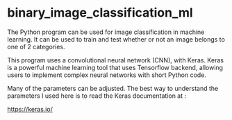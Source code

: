 # binary_image_classification_ml

The Python program can be used for image classification in machine learning. It can be used to train and test whether or not an image belongs to one of 2 categories. 

This program uses a convolutional neural network (CNN), with Keras. Keras is a powerful machine learning tool that uses Tensorflow backend, allowing users to implement complex neural networks with short Python code.

Many of the parameters can be adjusted. The best way to understand the parameters I used here is to read the Keras documentation at :

https://keras.io/
